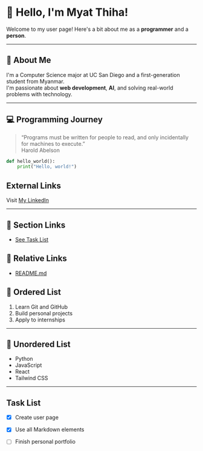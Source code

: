 # 👋 Hello, I'm Myat Thiha!

Welcome to my user page! Here's a bit about me as a **programmer** and a **person**.

---

## 🌱 About Me

I'm a Computer Science major at UC San Diego and a first-generation student from Myanmar.  
I'm passionate about **web development**, **AI**, and solving real-world problems with technology.

---

## 💻 Programming Journey

> “Programs must be written for people to read, and only incidentally for machines to execute.”  
> Harold Abelson

```python
def hello_world():
    print("Hello, world!")
```
##  External Links
Visit [My LinkedIn](https://www.linkedin.com/in/myat-thiha-49920523b/)

---

## 📑 Section Links

- [See Task List](#task-list)

## 📂 Relative Links
- [README.md](README.md)

## 🔢 Ordered List

1. Learn Git and GitHub
2. Build personal projects
3. Apply to internships

---

## 🔘 Unordered List

- Python
- JavaScript
- React
- Tailwind CSS

---

## Task List

- [x] Create user page
- [x] Use all Markdown elements
- [ ] Finish personal portfolio

